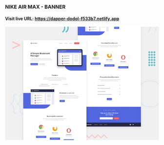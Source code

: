### NIKE AIR MAX - BANNER
#### Visit live URL: https://dapper-dodol-f533b7.netlify.app
[![design](dist/img/design.jpg)](https://dapper-dodol-f533b7.netlify.app)
